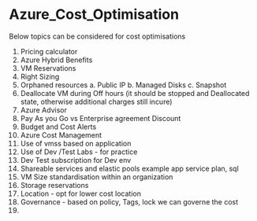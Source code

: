 # Azure_Cost_Optimisation

Below topics can be considered for cost optimisations
1. Pricing calculator
2. Azure Hybrid Benefits
3. VM Reservations
4. Right Sizing
5. Orphaned resources
      a. Public IP
      b. Managed Disks
      c. Snapshot
6. Deallocate VM during Off hours (it should be stopped and Deallocated state, otherwise additional charges still incure)
7. Azure Advisor
8. Pay As you Go vs Enterprise agreement Discount
9. Budget and Cost Alerts
10. Azure Cost Management
11. Use of vmss based on application
12. Use of Dev /Test Labs - for practice
13. Dev Test subscription for Dev env
14. Shareable services and elastic pools example app service plan, sql
15. VM Size standardisation within an organization
16. Storage reservations
17. Location - opt for lower cost location
18. Governance - based on policy, Tags, lock we can governe the cost
19. 
